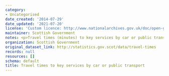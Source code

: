 ```yaml
---
category:
- Uncategorised
date_created: '2014-07-29'
date_updated: '2021-07-20'
license: 'Custom licence: http://www.nationalarchives.gov.uk/doc/open-government-licence/version/3/'
maintainer: Scottish Government
notes: <p>Travel times (minutes) to key services by car or public transport</p>
organization: Scottish Government
original_dataset_link: http://statistics.gov.scot/data/travel-times
records: null
resources: []
schema: default
title: Travel times to key services by car or public transport
---
```

